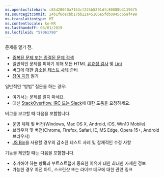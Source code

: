 ```yaml
---
ms.openlocfilehash: c85d20040a7153cf225b5291dfc80880b3119675
ms.sourcegitcommit: 24b1f6decbb17bb22a45166e5fdb0845c65af498
ms.translationtype: MT
ms.contentlocale: ko-KR
ms.lasthandoff: 03/01/2019
ms.locfileid: "57061790"
---
```

문제를 열기 전.

- [중복된 문제 또는 종결된 문제 검색](https://github.com/twbs/bootstrap/issues?utf8=%E2%9C%93&q=is%3Aissue)
- 일반적인 문제를 피하기 위해 모든 HTML [유효성 검사](http://validator.w3.org/nu/) 및 [Lint](https://github.com/twbs/bootlint#in-the-browser)
- 버그에 대한 [감소된 테스트 사례](https://css-tricks.com/reduced-test-cases/) 준비
- [참여 지침](https://github.com/twbs/bootstrap/blob/master/CONTRIBUTING.md) 읽기

일반적인 “방법” 질문을 하는 경우:

- 여기서는 문제를 열지 마세요.
- 대신 [StackOverflow, IRC 또는 Slack](https://github.com/twbs/bootstrap/blob/master/README.md#community)에 대한 도움을 요청하세요.

버그를 보고할 때 다음을 포함합니다.

- 운영 체제 및 버전(Windows, Mac OS X, Android, iOS, Win10 Mobile)
- 브라우저 및 버전(Chrome, Firefox, Safari, IE, MS Edge, Opera 15+, Android 브라우저)
- [JS Bin](https://jsbin.com)을 사용할 경우의 감소된 테스트 사례 및 잠재적인 수정 사항

기능을 제안할 때는 다음을 포함합니다.

- 추가해야 하는 항목과 부트스트랩에 중요한 이유에 대한 최대한 자세한 정보
- 가능한 경우 이전 아트, 스크린샷 또는 라이브 데모에 대한 관련 링크
